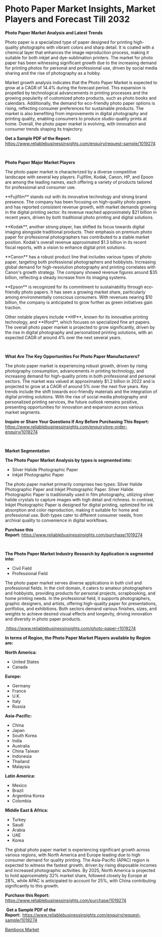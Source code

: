 <p><h1>Photo Paper Market Insights, Market Players and Forecast Till 2032</h1></p><p><strong>Photo Paper Market Analysis and Latest Trends</strong></p>
<p><p>Photo paper is a specialized type of paper designed for printing high-quality photographs with vibrant colors and sharp detail. It is coated with a chemical layer that enhances the image reproduction process, making it suitable for both inkjet and dye-sublimation printers. The market for photo paper has been witnessing significant growth due to the increasing demand for printing photos for personal and professional use, driven by social media sharing and the rise of photography as a hobby.</p><p>Market growth analysis indicates that the Photo Paper Market is expected to grow at a CAGR of 14.4% during the forecast period. This expansion is propelled by technological advancements in printing processes and the growing popularity of customized photo products, such as photo books and calendars. Additionally, the demand for eco-friendly photo paper options is rising, reflecting consumer preferences for sustainable products. The market is also benefiting from improvements in digital photography and printing quality, enabling consumers to produce studio-quality prints at home. Overall, the photo paper market is evolving, with innovation and consumer trends shaping its trajectory.</p></p>
<p><strong>Get a Sample PDF of the Report:&nbsp;</strong> <a href="https://www.reliablebusinessinsights.com/enquiry/request-sample/1019274?utm_campaign=2127&utm_medium=2&utm_source=Github&utm_content=ia&utm_term=15022025&utm_id=photo-paper">https://www.reliablebusinessinsights.com/enquiry/request-sample/1019274</a></p>
<p>&nbsp;</p>
<p><strong>Photo Paper Major Market Players</strong></p>
<p><p>The photo paper market is characterized by a diverse competitive landscape with several key players. Fujifilm, Kodak, Canon, HP, and Epson are among the leading names, each offering a variety of products tailored for professional and consumer use. </p><p>**Fujifilm** stands out with its innovative technology and strong brand presence. The company has been focusing on high-quality photo papers and has reported consistent revenue growth, with market demands growing in the digital printing sector. Its revenue reached approximately $21 billion in recent years, driven by both traditional photo printing and digital solutions.</p><p>**Kodak**, another strong player, has shifted its focus towards digital imaging alongside traditional products. Their emphasis on premium photo paper for professional photographers has contributed to a stable market position. Kodak's overall revenue approximated $1.3 billion in its recent fiscal reports, with a vision to enhance digital print solutions.</p><p>**Canon** has a robust product line that includes various types of photo paper, targeting both professional photographers and hobbyists. Increasing global demand for high-resolution photography and printing correlates with Canon's growth strategy. The company showed revenue figures around $35 billion, reflecting a steady increase from its imaging systems.</p><p>**Epson** is recognized for its commitment to sustainability through eco-friendly photo papers. It has seen a growing market share, particularly among environmentally conscious consumers. With revenues nearing $10 billion, the company is anticipated to grow further as green initiatives gain traction.</p><p>Other notable players include **HP**, known for its innovative printing technology, and **Ilford**, which focuses on specialized fine art papers. The overall photo paper market is projected to grow significantly, driven by the rise in digital photography and personalized printing solutions, with an expected CAGR of around 4% over the next several years.</p></p>
<p>&nbsp;</p>
<p><strong>What Are The Key Opportunities For Photo Paper Manufacturers?</strong></p>
<p><p>The photo paper market is experiencing robust growth, driven by rising photography consumption, advancements in printing technology, and increasing demand for high-quality prints in both professional and personal sectors. The market was valued at approximately $1.2 billion in 2022 and is projected to grow at a CAGR of around 5% over the next five years. Key trends include the shift towards eco-friendly materials and the integration of digital printing solutions. With the rise of social media photography and personalized printing services, the future outlook remains positive, presenting opportunities for innovation and expansion across various market segments.</p></p>
<p><strong>Inquire or Share Your Questions If Any Before Purchasing This Report:</strong> <a href="https://www.reliablebusinessinsights.com/enquiry/pre-order-enquiry/1019274?utm_campaign=2127&utm_medium=2&utm_source=Github&utm_content=ia&utm_term=15022025&utm_id=photo-paper">https://www.reliablebusinessinsights.com/enquiry/pre-order-enquiry/1019274</a></p>
<p>&nbsp;</p>
<p><strong>Market Segmentation</strong></p>
<p><strong>The Photo Paper Market Analysis by types is segmented into:</strong></p>
<p><ul><li>Silver Halide Photographic Paper</li><li>Inkjet Photographic Paper</li></ul></p>
<p><p>The photo paper market primarily comprises two types: Silver Halide Photographic Paper and Inkjet Photographic Paper. Silver Halide Photographic Paper is traditionally used in film photography, utilizing silver halide crystals to capture images with high detail and richness. In contrast, Inkjet Photographic Paper is designed for digital printing, optimized for ink absorption and color reproduction, making it suitable for home and professional use. Both types cater to different consumer needs, from archival quality to convenience in digital workflows.</p></p>
<p><strong>Purchase this Report:&nbsp;</strong><a href="https://www.reliablebusinessinsights.com/purchase/1019274?utm_campaign=2127&utm_medium=2&utm_source=Github&utm_content=ia&utm_term=15022025&utm_id=photo-paper">https://www.reliablebusinessinsights.com/purchase/1019274</a></p>
<p>&nbsp;</p>
<p><strong>The Photo Paper Market Industry Research by Application is segmented into:</strong></p>
<p><ul><li>Civil Field</li><li>Professional Field</li></ul></p>
<p><p>The photo paper market serves diverse applications in both civil and professional fields. In the civil domain, it caters to amateur photographers and hobbyists, providing products for personal projects, scrapbooking, and home printing needs. In the professional field, it supports photographers, graphic designers, and artists, offering high-quality paper for presentations, portfolios, and exhibitions. Both sectors demand various finishes, sizes, and weights to achieve desired visual effects and longevity, driving innovation and diversity in photo paper products.</p></p>
<p><a href="https://www.reliablebusinessinsights.com/photo-paper-r1019274?utm_campaign=2127&utm_medium=2&utm_source=Github&utm_content=ia&utm_term=15022025&utm_id=photo-paper">&nbsp;https://www.reliablebusinessinsights.com/photo-paper-r1019274</a></p>
<p><strong>In terms of Region, the Photo Paper Market Players available by Region are:</strong></p>
<p>
    <p> <strong> North America: </strong>
        <ul>
            <li>United States</li>
            <li>Canada</li>
        </ul>
        </p> 
    <p> <strong> Europe: </strong>
        <ul>
            <li>Germany</li>
            <li>France</li>
            <li>U.K.</li>
            <li>Italy</li>
            <li>Russia</li>
        </ul>
        </p> 
    <p> <strong> Asia-Pacific: </strong>
        <ul>
            <li>China</li>
            <li>Japan</li>
            <li>South Korea</li>
            <li>India</li>
            <li>Australia</li>
            <li>China Taiwan</li>
            <li>Indonesia</li>
            <li>Thailand</li>
            <li>Malaysia</li>
        </ul>
        </p> 
    <p> <strong> Latin America: </strong>
        <ul>
            <li>Mexico</li>
            <li>Brazil</li>
            <li>Argentina Korea</li>
            <li>Colombia</li>
        </ul>
        </p> 
    <p> <strong> Middle East & Africa: </strong>
        <ul>
            <li>Turkey</li>
            <li>Saudi</li>
            <li>Arabia</li>
            <li>UAE</li>
            <li>Korea</li>
        </ul>
    </p>
    </p>
<p><p>The global photo paper market is experiencing significant growth across various regions, with North America and Europe leading due to high consumer demand for quality printing. The Asia-Pacific (APAC) region is expected to witness the fastest growth, driven by rising disposable incomes and increased photographic activities. By 2025, North America is projected to hold approximately 32% market share, followed closely by Europe at 28%, while APAC is anticipated to account for 25%, with China contributing significantly to this growth.</p></p>
<p><strong>Purchase this Report: </strong><a href="https://www.reliablebusinessinsights.com/purchase/1019274?utm_campaign=2127&utm_medium=2&utm_source=Github&utm_content=ia&utm_term=15022025&utm_id=photo-paper">https://www.reliablebusinessinsights.com/purchase/1019274</a></p>
<p>&nbsp;<strong>Get a Sample PDF of the Report:&nbsp;&nbsp;</strong><a href="https://www.reliablebusinessinsights.com/enquiry/request-sample/1019274?utm_campaign=2127&utm_medium=2&utm_source=Github&utm_content=ia&utm_term=15022025&utm_id=photo-paper">https://www.reliablebusinessinsights.com/enquiry/request-sample/1019274</a></p>
<p><strong></strong></p>
<p><p><a href="https://github.com/seanmcma708/Market-Research-Report-List-1/blob/main/bamboos-market.md?utm_campaign=2127&utm_medium=2&utm_source=Github&utm_content=ia&utm_term=15022025&utm_id=photo-paper">Bamboos Market</a></p></p>